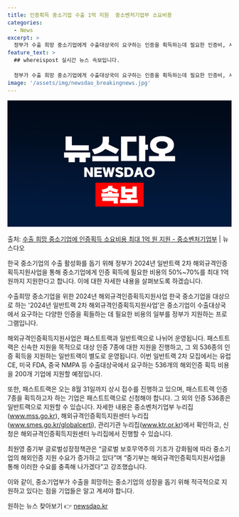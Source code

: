 ```yaml
---
title: 인증획득 중소기업 수출 1억 지원  중소벤처기업부 소요비용
categories:
  - News
excerpt: >
  정부가 수출 희망 중소기업에게 수출대상국이 요구하는 인증을 획득하는데 필요한 인증비, 시험비, 컨설팅비 등 …
feature_text: >
  ## whereispost 실시간 뉴스 속보입니다.

  정부가 수출 희망 중소기업에게 수출대상국이 요구하는 인증을 획득하는데 필요한 인증비, 시험비, 컨설팅비 등 …
image: '/assets/img/newsdao_breakingnews.jpg'
---
```


![뉴스다오 속보](/assets/img/newsdao_breakingnews.jpg)

<p>출처: <a href="https://newsdao.kr/3721" rel="dofollow">수출 희망 중소기업에 인증획득 소요비용 최대 1억 원 지원 - 중소벤처기업부</a> | 뉴스다오</p>

한국 중소기업의 수출 활성화를 돕기 위해 정부가 2024년 일반트랙 2차 해외규격인증획득지원사업을 통해 중소기업에게 인증 획득에 필요한 비용의 50%~70%를 최대 1억 원까지 지원한다고 합니다. 이에 대한 자세한 내용을 살펴보도록 하겠습니다. 

수출희망 중소기업을 위한 2024년 해외규격인증획득지원사업
한국 중소기업을 대상으로 하는 '2024년 일반트랙 2차 해외규격인증획득지원사업'은 중소기업이 수출대상국에서 요구하는 다양한 인증을 획들하는 데 필요한 비용의 일부를 정부가 지원하는 프로그램입니다.

해외규격인증획득지원사업은 패스트트랙과 일반트랙으로 나뉘어 운영됩니다. 패스트트랙은 신속한 지원을 목적으로 대상 인증 7종에 대한 지원을 진행하고, 그 외 536종의 인증 획득을 지원하는 일반트랙이 별도로 운영됩니다. 이번 일반트랙 2차 모집에서는 유럽 CE, 미국 FDA, 중국 NMPA 등 수출대상국에서 요구하는 536개의 해외인증 획득 비용을 200개 기업에 지원할 예정입니다.

또한, 패스트트랙은 오는 8월 31일까지 상시 접수를 진행하고 있으며, 패스트트랙 인증 7종을 획득하고자 하는 기업은 패스트트랙으로 신청해야 합니다. 그 외의 인증 536종은 일반트랙으로 지원할 수 있습니다. 자세한 내용은 중소벤처기업부 누리집(www.mss.go.kr), 해외규격인증획득지원센터 누리집(www.smes.go.kr/globalcerti), 관리기관 누리집(www.ktr.or.kr)에서 확인하고, 신청은 해외규격인증획득지원센터 누리집에서 진행할 수 있습니다.

최원영 중기부 글로벌성장정책관은 “글로벌 보호무역주의 기조가 강화됨에 따라 중소기업의 해외인증 지원 수요가 증가하고 있다”며 “중기부는 해외규격인증획득지원사업을 통해 이러한 수요를 충족해 나가겠다”고 강조했습니다. 

이와 같이, 중소기업부가 수출을 희망하는 중소기업의 성장을 돕기 위해 적극적으로 지원하고 있다는 점을 기업들은 알고 계셔야 합니다. 

원하는 뉴스 찾아보기 👉 <a href="https://newsdao.kr" rel="dofollow">newsdao.kr</a>


